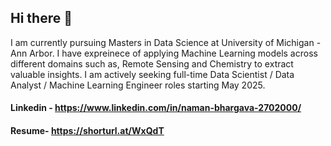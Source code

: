 ## Hi there 👋 

I am currently pursuing Masters in Data Science at University of Michigan - Ann Arbor. I have expreinece of applying Machine Learning models across different domains such as, Remote Sensing and Chemistry to extract valuable insights. I am actively seeking full-time Data Scientist / Data Analyst / Machine Learning Engineer roles starting May 2025.
#### Linkedin - https://www.linkedin.com/in/naman-bhargava-2702000/
#### Resume- https://shorturl.at/WxQdT

<!--
**Naman-Bhrgv/Naman-Bhrgv** is a ✨ _special_ ✨ repository because its `README.md` (this file) appears on your GitHub profile.

Here are some ideas to get you started:

- 🔭 I’m currently working on ...
- 🌱 I’m currently learning ...
- 👯 I’m looking to collaborate on ...
- 🤔 I’m looking for help with ...
- 💬 Ask me about ...
- 📫 How to reach me: ...
- 😄 Pronouns: ...
- ⚡ Fun fact: ...
-->
